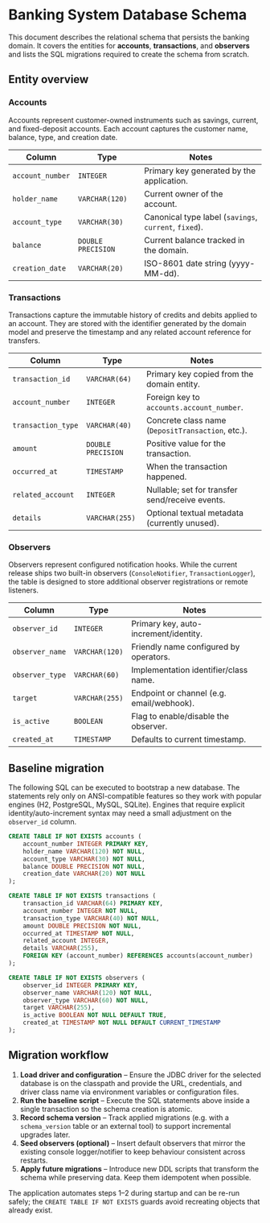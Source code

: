 # Banking System Database Schema

This document describes the relational schema that persists the banking domain. It
covers the entities for **accounts**, **transactions**, and **observers** and
lists the SQL migrations required to create the schema from scratch.

## Entity overview

### Accounts

Accounts represent customer-owned instruments such as savings, current, and
fixed-deposit accounts. Each account captures the customer name, balance, type,
and creation date.

| Column | Type | Notes |
| --- | --- | --- |
| `account_number` | `INTEGER` | Primary key generated by the application. |
| `holder_name` | `VARCHAR(120)` | Current owner of the account. |
| `account_type` | `VARCHAR(30)` | Canonical type label (`savings`, `current`, `fixed`). |
| `balance` | `DOUBLE PRECISION` | Current balance tracked in the domain. |
| `creation_date` | `VARCHAR(20)` | ISO-8601 date string (yyyy-MM-dd). |

### Transactions

Transactions capture the immutable history of credits and debits applied to an
account. They are stored with the identifier generated by the domain model and
preserve the timestamp and any related account reference for transfers.

| Column | Type | Notes |
| --- | --- | --- |
| `transaction_id` | `VARCHAR(64)` | Primary key copied from the domain entity. |
| `account_number` | `INTEGER` | Foreign key to `accounts.account_number`. |
| `transaction_type` | `VARCHAR(40)` | Concrete class name (`DepositTransaction`, etc.). |
| `amount` | `DOUBLE PRECISION` | Positive value for the transaction. |
| `occurred_at` | `TIMESTAMP` | When the transaction happened. |
| `related_account` | `INTEGER` | Nullable; set for transfer send/receive events. |
| `details` | `VARCHAR(255)` | Optional textual metadata (currently unused). |

### Observers

Observers represent configured notification hooks. While the current release
ships two built-in observers (`ConsoleNotifier`, `TransactionLogger`), the table
is designed to store additional observer registrations or remote listeners.

| Column | Type | Notes |
| --- | --- | --- |
| `observer_id` | `INTEGER` | Primary key, auto-increment/identity. |
| `observer_name` | `VARCHAR(120)` | Friendly name configured by operators. |
| `observer_type` | `VARCHAR(60)` | Implementation identifier/class name. |
| `target` | `VARCHAR(255)` | Endpoint or channel (e.g. email/webhook). |
| `is_active` | `BOOLEAN` | Flag to enable/disable the observer. |
| `created_at` | `TIMESTAMP` | Defaults to current timestamp. |

## Baseline migration

The following SQL can be executed to bootstrap a new database. The statements
rely only on ANSI-compatible features so they work with popular engines (H2,
PostgreSQL, MySQL, SQLite). Engines that require explicit identity/auto-increment
syntax may need a small adjustment on the `observer_id` column.

```sql
CREATE TABLE IF NOT EXISTS accounts (
    account_number INTEGER PRIMARY KEY,
    holder_name VARCHAR(120) NOT NULL,
    account_type VARCHAR(30) NOT NULL,
    balance DOUBLE PRECISION NOT NULL,
    creation_date VARCHAR(20) NOT NULL
);

CREATE TABLE IF NOT EXISTS transactions (
    transaction_id VARCHAR(64) PRIMARY KEY,
    account_number INTEGER NOT NULL,
    transaction_type VARCHAR(40) NOT NULL,
    amount DOUBLE PRECISION NOT NULL,
    occurred_at TIMESTAMP NOT NULL,
    related_account INTEGER,
    details VARCHAR(255),
    FOREIGN KEY (account_number) REFERENCES accounts(account_number)
);

CREATE TABLE IF NOT EXISTS observers (
    observer_id INTEGER PRIMARY KEY,
    observer_name VARCHAR(120) NOT NULL,
    observer_type VARCHAR(60) NOT NULL,
    target VARCHAR(255),
    is_active BOOLEAN NOT NULL DEFAULT TRUE,
    created_at TIMESTAMP NOT NULL DEFAULT CURRENT_TIMESTAMP
);
```

## Migration workflow

1. **Load driver and configuration** – Ensure the JDBC driver for the selected
   database is on the classpath and provide the URL, credentials, and driver
   class name via environment variables or configuration files.
2. **Run the baseline script** – Execute the SQL statements above inside a
   single transaction so the schema creation is atomic.
3. **Record schema version** – Track applied migrations (e.g. with a
   `schema_version` table or an external tool) to support incremental upgrades
   later.
4. **Seed observers (optional)** – Insert default observers that mirror the
   existing console logger/notifier to keep behaviour consistent across restarts.
5. **Apply future migrations** – Introduce new DDL scripts that transform the
   schema while preserving data. Keep them idempotent when possible.

The application automates steps 1–2 during startup and can be re-run safely; the
`CREATE TABLE IF NOT EXISTS` guards avoid recreating objects that already exist.

